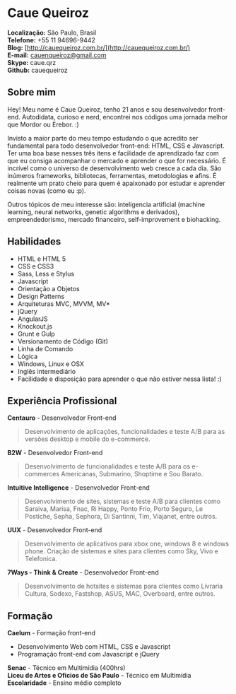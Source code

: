 # Caue Queiroz

**Localização:** São Paulo, Brasil  
**Telefone:** +55 11 94696-9442  
**Blog:** [http://cauequeiroz.com.br/](http://cauequeiroz.com.br/)  
**E-mail:** [cauenqueiroz@gmail.com](mailto:cauenqueiroz@gmail.com)  
**Skype:** caue.qrz  
**Github:** cauequeiroz  

## Sobre mim

Hey! Meu nome é Caue Queiroz, tenho 21 anos e sou desenvolvedor front-end. Autodidata, curioso e nerd, encontrei nos códigos uma jornada melhor que Mordor ou Erebor. :)

Invisto a maior parte do meu tempo estudando o que acredito ser fundamental para todo desenvolvedor front-end: HTML, CSS e Javascript. Ter uma boa base nesses três itens e facilidade de aprendizado faz com que eu consiga acompanhar o mercado e aprender o que for necessário. É incrível como o universo de desenvolvimento web cresce a cada dia. São inúmeros frameworks, bibliotecas, ferramentas, metodologias e afins. É realmente um prato cheio para quem é apaixonado por estudar e aprender coisas novas (como eu :p).

Outros tópicos de meu interesse são: inteligencia artificial (machine learning, neural networks, genetic algorithms e derivados), empreendedorismo, mercado financeiro, self-improvement e biohacking.

## Habilidades

- HTML e HTML 5
- CSS e CSS3
- Sass, Less e Stylus
- Javascript
- Orientação a Objetos
- Design Patterns
- Arquiteturas MVC, MVVM, MV*
- jQuery
- AngularJS
- Knockout.js
- Grunt e Gulp
- Versionamento de Código (Git)
- Linha de Comando
- Lógica
- Windows, Linux e OSX
- Inglês intermediário
- Facilidade e disposição para aprender o que não estiver nessa lista! :)

## Experiência Profissional

**Centauro** - Desenvolvedor Front-end
> Desenvolvimento de aplicações, funcionalidades e teste A/B para as versões desktop e mobile do e-commerce.

**B2W** - Desenvolvedor Front-end
> Desenvolvimento de funcionalidades e teste A/B para os e-commerces Americanas, Submarino, Shoptime e Sou Barato.

**Intuitive Intelligence** - Desenvolvedor Front-end
> Desenvolvimento de sites, sistemas e teste A/B para clientes como Saraiva, Marisa, Fnac, Ri Happy, Ponto Frio, Porto Seguro, Le Postiche, Sepha, Sephora, Di Santinni, Tim, Viajanet, entre outros.

**UUX** - Desenvolvedor Front-end
> Desenvolvimento de aplicativos para xbox one, windows 8 e windows phone. Criação de sistemas e sites para clientes como Sky, Vivo e Telefonica.

**7Ways - Think & Create** - Desenvolvedor Front-end
> Desenvolvimento de hotsites e sistemas para clientes como Livraria Cultura, Sodexo, Fastshop, ASUS, MAC, Overboard, entre outros.

## Formação

**Caelum** - Formação front-end
- Desenvolvimento Web com HTML, CSS e Javascript
- Programação front-end com Javascript e jQuery

**Senac** - Técnico em Multimídia (400hrs)  
**Liceu de Artes e Oficios de São Paulo** - Técnico em Multimídia  
**Escolaridade** - Ensino médio completo



